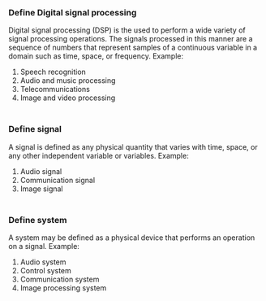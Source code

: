 ### **<br/>Define Digital signal processing**

Digital signal processing (DSP) is the used to perform a wide variety of signal processing operations.
The signals processed in this manner are a sequence of numbers that represent samples of a continuous
variable in a domain such as time, space, or frequency.
Example:
1. Speech recognition
2. Audio and music processing
3. Telecommunications
4. Image and video processing


### **<br/>Define signal**

A signal is defined as any physical quantity that varies with time, space, or any other independent variable or variables. 
Example:
1. Audio signal
2. Communication signal
3. Image signal

### **<br/>Define system**

A system may be defined as a physical device that performs an operation on a signal.
Example:
1. Audio system
2. Control system
3. Communication system
4. Image processing system
